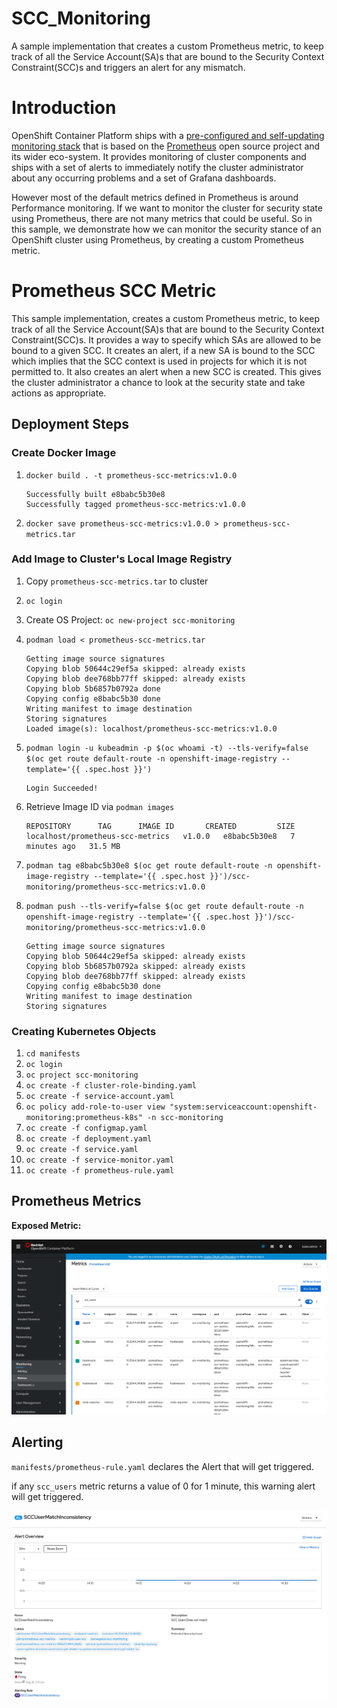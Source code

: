 # SCC_Monitoring

A sample implementation that creates a custom Prometheus metric, to keep track of all the Service Account(SA)s that are bound to the Security Context Constraint(SCC)s and triggers an alert for any mismatch.

# Introduction

OpenShift Container Platform ships with a [pre-configured and self-updating monitoring stack](https://docs.openshift.com/container-platform/4.3/monitoring/cluster_monitoring/about-cluster-monitoring.html) that is based on the [Prometheus](https://prometheus.io/) open source project and its wider eco-system. It provides monitoring of cluster components and ships with a set of alerts to immediately notify the cluster administrator about any occurring problems and a set of Grafana dashboards.

However most of the default metrics defined in Prometheus is around Performance monitoring. If we want to monitor the cluster for security state using Prometheus, there are not many metrics that could be useful. So in this sample, we demonstrate how we can monitor the security stance of an OpenShift cluster using Prometheus, by creating a custom Prometheus metric.

# Prometheus SCC Metric

This sample implementation, creates a custom Prometheus metric, to keep track of all the Service Account(SA)s that are bound to the Security Context Constraint(SCC)s. It provides a way to specify which SAs are allowed to be bound to a given SCC. It creates an alert, if a new SA is bound to the SCC which implies that the SCC context is used in projects for which it is not permitted to. It also creates an alert when a new SCC is created. This gives the cluster administrator a chance to look at the security state and take actions as appropriate.

## Deployment Steps

### Create Docker Image

1. `docker build . -t prometheus-scc-metrics:v1.0.0`

    ```text
    Successfully built e8babc5b30e8
    Successfully tagged prometheus-scc-metrics:v1.0.0
    ```

2. `docker save prometheus-scc-metrics:v1.0.0 > prometheus-scc-metrics.tar`

### Add Image to Cluster's Local Image Registry

1. Copy `prometheus-scc-metrics.tar` to cluster
2. `oc login`
3. Create OS Project: `oc new-project scc-monitoring`
4. `podman load < prometheus-scc-metrics.tar`

    ```text
    Getting image source signatures
    Copying blob 50644c29ef5a skipped: already exists
    Copying blob dee768bb77ff skipped: already exists
    Copying blob 5b6857b0792a done
    Copying config e8babc5b30 done
    Writing manifest to image destination
    Storing signatures
    Loaded image(s): localhost/prometheus-scc-metrics:v1.0.0
    ```

5. `podman login -u kubeadmin -p $(oc whoami -t) --tls-verify=false $(oc get route default-route -n openshift-image-registry --template='{{ .spec.host }}')`

    ```text
    Login Succeeded!
    ```

6. Retrieve Image ID via `podman images`

    ```text
    REPOSITORY      TAG      IMAGE ID       CREATED         SIZE
    localhost/prometheus-scc-metrics   v1.0.0   e8babc5b30e8   7 minutes ago   31.5 MB
    ```

7. `podman tag e8babc5b30e8 $(oc get route default-route -n openshift-image-registry --template='{{ .spec.host }}')/scc-monitoring/prometheus-scc-metrics:v1.0.0`

8. `podman push --tls-verify=false $(oc get route default-route -n openshift-image-registry --template='{{ .spec.host }}')/scc-monitoring/prometheus-scc-metrics:v1.0.0`

    ```text
    Getting image source signatures
    Copying blob 50644c29ef5a skipped: already exists
    Copying blob 5b6857b0792a skipped: already exists
    Copying blob dee768bb77ff skipped: already exists
    Copying config e8babc5b30 done
    Writing manifest to image destination
    Storing signatures
    ```

### Creating Kubernetes Objects

1. `cd manifests`
2. `oc login`
3. `oc project scc-monitoring`
4. `oc create -f cluster-role-binding.yaml`
5. `oc create -f service-account.yaml`
6. `oc policy add-role-to-user view "system:serviceaccount:openshift-monitoring:prometheus-k8s" -n scc-monitoring`
7. `oc create -f configmap.yaml`
8. `oc create -f deployment.yaml`
9. `oc create -f service.yaml`
10. `oc create -f service-monitor.yaml`
11. `oc create -f prometheus-rule.yaml`

## Prometheus Metrics

**Exposed Metric:**

![Screenshot](assets/openshift_monitoring_ui.png)

## Alerting

`manifests/prometheus-rule.yaml` declares the Alert that will get triggered.

if any `scc_users` metric returns a value of 0 for 1 minute, this warning alert will get triggered.

![Screenshot](assets/prometheus-alert.png)
